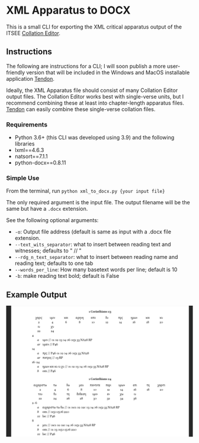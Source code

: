 # XML Apparatus to DOCX

This is a small CLI for exporting the XML critical apparatus output of the ITSEE [Collation Editor](https://github.com/itsee-birmingham/standalone_collation_editor).

## Instructions
The following are instructions for a CLI; I will soon publish a more user-friendly version that will be included in the Windows and MacOS installable application [Tendon](https://github.com/d-flood/Tendon).

Ideally, the XML Apparatus file should consist of many Collation Editor output files. The Collation Editor works best with single-verse units, but I recommend combining these at least into chapter-length apparatus files. [Tendon](https://github.com/d-flood/Tendon) can easily combine these single-verse collation files.

### Requirements
- Python 3.6+ (this CLI was developed using 3.9) and the following libraries
- lxml==4.6.3
- natsort==7.1.1
- python-docx==0.8.11

### Simple Use
From the terminal, run `python xml_to_docx.py {your input file}`

The only required argument is the input file. The output filename will be the same but have a `.docx` extension.

See the following optional arguments:
- `-o`: Output file address (default is same as input with a .docx file extension.
- `--text_wits_separator`: what to insert between reading text and witnesses; defaults to " // "
-  `--rdg_n_text_separator`: what to insert between reading name and reading text; defaults to one tab
-  `--words_per_line`: How many basetext words per line; default is 10
-  `-b`: make reading text bold; default is False

## Example Output
![screenshot of Microsoft Word document containing a generated ECM-style critical apparatus](images/example.png)

